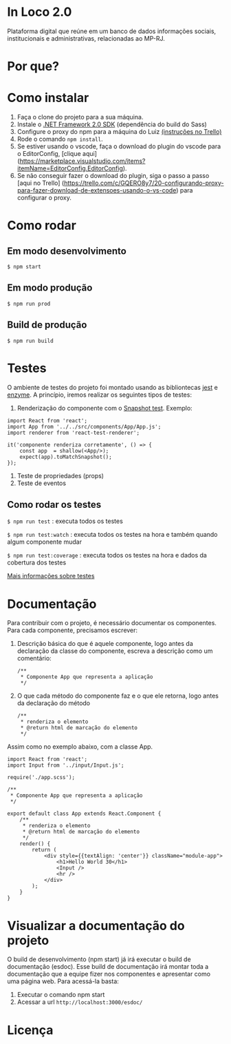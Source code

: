 # In Loco 2.0

Plataforma digital que reúne em um banco de dados informações sociais, institucionais e administrativas, relacionadas ao MP-RJ.

# Por que?

# Como instalar
1. Faça o clone do projeto para a sua máquina.
1. Instale o [.NET Framework 2.0 SDK](https://www.microsoft.com/en-us/download/confirmation.aspx?id=15354) (dependência do build do Sass)
1. Configure o proxy do npm para a máquina do Luiz [(instruções no Trello)](https://trello.com/c/mA3muQy4/28-configurando-proxies-git-npm-vscode-urls)
1. Rode o comando `npm install`.
1. Se estiver usando o vscode, faça o download do plugin do vscode para o EditorConfig, [clique aqui] (https://marketplace.visualstudio.com/items?itemName=EditorConfig.EditorConfig).
1. Se não conseguir fazer o download do plugin, siga o passo a passo [aqui no Trello] (https://trello.com/c/GQERO8y7/20-configurando-proxy-para-fazer-download-de-extensoes-usando-o-vs-code) para configurar o proxy.

# Como rodar

## Em modo desenvolvimento

```
$ npm start
```

## Em modo produção

```
$ npm run prod
```

## Build de produção

```
$ npm run build
```

# Testes
O ambiente de testes do projeto foi montado usando as bibliontecas [jest](https://facebook.github.io/jest/) e [enzyme](https://github.com/airbnb/enzyme).
A princípio, iremos realizar os seguintes tipos de testes:
1. Renderização do componente com o [Snapshot test](https://facebook.github.io/jest/docs/snapshot-testing.html). Exemplo:

```
import React from 'react';
import App from '../../src/components/App/App.js';
import renderer from 'react-test-renderer';

it('componente renderiza corretamente', () => {
    const app  = shallow(<App/>);
    expect(app).toMatchSnapshot();
});
```

1. Teste de propriedades (props)
1. Teste de eventos

## Como rodar os testes
`$ npm run test` : executa todos os testes

`$ npm run test:watch` : executa todos os testes na hora e também quando algum componente mudar

`$ npm run test:coverage` : executa todos os testes na hora e dados da cobertura dos testes

[Mais informações sobre testes](https://trello.com/c/NbcNSRtb/15-artigos)

# Documentação
Para contribuir com o projeto, é necessário documentar os componentes. Para cada componente, precisamos escrever:
1. Descrição básica do que é aquele componente, logo antes da declaração da classe do componente, escreva a descrição como um comentário:
    ```
    /**
     * Componente App que representa a aplicação
     */
     ```
1. O que cada método do componente faz e o que ele retorna, logo antes da declaração do método
    ```
    /**
     * renderiza o elemento
     * @return html de marcação do elemento
     */
     ```

Assim como no exemplo abaixo, com a classe App.
```
import React from 'react';
import Input from '../input/Input.js';

require('./app.scss');

/**
 * Componente App que representa a aplicação
 */

export default class App extends React.Component {
    /**
     * renderiza o elemento
     * @return html de marcação do elemento
     */
    render() {
        return (
            <div style={{textAlign: 'center'}} className="module-app">
                <h1>Hello World 30</h1>
                <Input />
                <hr />
            </div>
        );
    }
}
```
# Visualizar a documentação do projeto
O build de desenvolvimento (npm start) já irá executar o build de documentação (esdoc). Esse build de documentação irá montar toda a documentação que a equipe fizer nos componentes e apresentar como uma página web. Para acessá-la basta:
1. Executar o comando npm start
1. Acessar a url `http://localhost:3000/esdoc/`


# Licença
